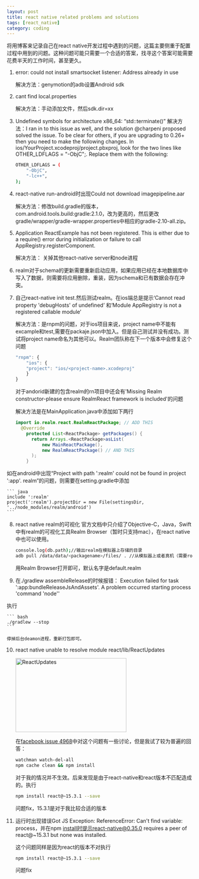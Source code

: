 ```yaml
---
layout: post
title: react native related problems and solutions
tags: [react_native]
category: coding
---
```


将用博客来记录自己在react native开发过程中遇到的问题，这篇主要侧重于配置过程中用到的问题。这种问题可能只需要一个合适的答案，找寻这个答案可能需要花费半天的工作时间，甚至更久。

<!-- more -->

1. error: could not install smartsocket listener: Address already in use
	
	解决方法：genymotion的adb设置Android sdk
   
2. cant find local.properties
	
	解决方法：手动添加文件，然后sdk.dir=xx
   
3. Undefined symbols for architecture x86_64: “std::terminate()”
	解决方法：I ran in to this issue as well, and the solution @charpeni proposed solved the issue. To be clear for others, if you are upgrading to 0.26+ then you need to make the following changes.
	In ios/YourProject.xcodeproj/project.pbxproj, look for the two lines like OTHER_LDFLAGS = "-ObjC";. Replace them with the following:

	``` bash
 	OTHER_LDFLAGS = (
        "-ObjC",
        "-lc++",
	);
	```

4. react-native run-android时出现Could not download imagepipeline.aar

	解决方法：修改build.gradle的版本，com.android.tools.build:gradle:2.1.0，改为更高的，然后更改gradle/wrapper/gradle-wrapper.properties中相应的gradle-2.10-all.zip。
   
5. Application ReactExample has not been registered. This is either due to a require() error during initialization or failure to call AppRegistry.registerComponent.

	解决方法： 关掉其他react-native server和node进程
   

6. realm对于schema的更新需要重新启动应用，如果应用已经在本地数据库中写入了数据，则需要将应用删除，重装，因为schema和已有数据会存在冲突。

7. 自己react-native init test.然后测试realm。在ios端总是提示‘Cannot read property 'debugHosts' of undefined’ 和‘Module AppRegistry is not a registered callable module’
	
	解决方法：是rnpm的问题，对于ios项目来说，project name中不能有excample和test,需要在packaje.json中加入。但是自己测试并没有成功。测试将project name命名为其他可以。Realm团队称在下一个版本中会修复这个问题

	``` javascript
	"rnpm": {
		"ios": {
		"project": "ios/<project-name>.xcodeproj"
		}
	}
	```
	对于andorid新建的包含realm的rn项目中还会有'Missing Realm constructor-please ensure RealmReact framework is included'的问题
	
	解决方法是在MainApplication.java中添加如下两行
 
	``` java
	import io.realm.react.RealmReactPackage; // ADD THIS
	  @Override
	    protected List<ReactPackage> getPackages() {
	      return Arrays.<ReactPackage>asList(
	          new MainReactPackage(),
	          new RealmReactPackage() // AND THIS
	      );
	    }
	```
	
  如在android中出现“Project with path ':realm' could not be found in project ':app'. realm”的问题，则需要在setting.gradle中添加
  
	``` java
 	include ':realm'
 	project(':realm').projectDir = new File(settingsDir, '../node_modules/realm/android')
	```
 

8. react native realm的可视化
官方文档中只介绍了Objective-C，Java，Swift中有realm的可视化工具Realm Browser（暂时只支持mac），在react native中也可以使用。

	``` bash
	console.log(db.path);//输出realm在模拟器上存储的目录
	adb pull /data/data/<packagename>/files/ . //从模拟器上或者真机（需要root）拉取realm文件
	```
	用Realm Browser打开即可，默认名字是default.realm

9. 在./gradlew assembleRelease的时候报错：
Execution failed for task ':app:bundleReleaseJsAndAssets'. A problem occurred starting process 'command 'node''

执行

	``` bash
	./gradlew --stop
	```

	停掉后台deamon进程，重新打包即可。

10. react native unable to resolve module react/lib/ReactUpdates

	<img src="/public/img/rn/unable_to_resolve.jpeg" width = "300" height = "200" alt="ReactUpdates" align=center />

	在[facebook issue 4968](https://github.com/facebook/react-native/issues/4968)中对这个问题有一些讨论，但是我试了较为普遍的回答：
	
	``` bash
	watchman watch-del-all
	npm cache clean && npm install
	```

	对于我的情况并不生效。后来发现是由于react-native和react版本不匹配造成的。执行
	
	``` bash
	npm install react@~15.3.1 --save
	```
	问题fix，15.3.1是对于我比较合适的版本

11. 运行时出现错误Got JS Exception: ReferenceError: Can't find variable: process，并在npm install时提示react-native@0.35.0 requires a peer of react@~15.3.1 but none was installed.

	这个问题同样是因为react的版本不对执行
	
	``` bash
	npm install react@~15.3.1 --save
	```
	问题fix